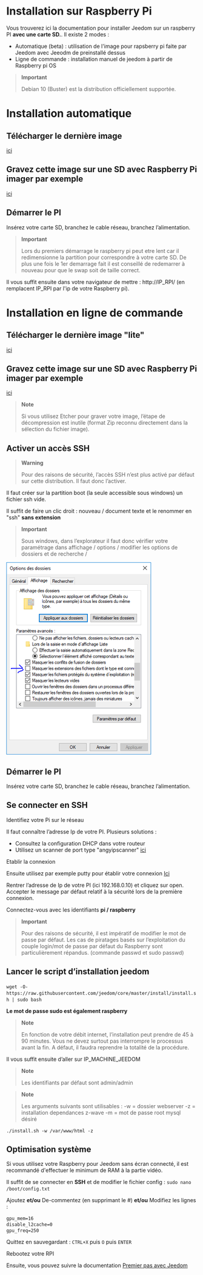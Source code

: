 # Installation sur Raspberry Pi

Vous trouverez ici la documentation pour installer Jeedom sur un raspberry PI **avec une carte SD.**. Il existe 2 modes :

- Automatique (beta) : utilisation de l'image pour rapsberry pi faite par Jeedom avec Jeeodm de preinstallé dessus
- Ligne de commande : installation manuel de jeedom à partir de Raspberry pi OS

> **Important**
>
> Debian 10 (Buster) est la distribution officiellement supportée.

# Installation automatique

## Télécharger le dernière image

[ici](https://images.jeedom.com/rpi/)

## Gravez cette image sur une SD avec Raspberry Pi imager par exemple

[ici](https://www.raspberrypi.org/downloads/)

## Démarrer le PI

Insérez votre carte SD, branchez le cable réseau, branchez l’alimentation.

> **Important**
>
> Lors du premiers démarrage le raspberry pi peut etre lent car il redimensionne la partition pour correspondre à votre carte SD. De plus une fois le 1er demarrage fait il est conseillé de redemarrer à nouveau pour que le swap soit de taille correct.

Il vous suffit ensuite dans votre navigateur de mettre : http://IP_RPI/ (en remplacent IP_RPI par l'ip de votre Raspberry pi).

# Installation en ligne de commande

## Télécharger le dernière image "lite"

[ici](https://downloads.raspberrypi.org/raspbian_lite_latest)

## Gravez cette image sur une SD avec Raspberry Pi imager par exemple

[ici](https://www.raspberrypi.org/downloads/)

> **Note**
>
> Si vous utilisez Etcher pour graver votre image, l’étape de décompression est inutile (format Zip reconnu directement dans la sélection du fichier image).

## Activer un accès SSH

> **Warning**
>
> Pour des raisons de sécurité, l’accès SSH n’est plus activé par défaut sur cette distribution. Il faut donc l’activer.

Il faut créer sur la partition boot (la seule accessible sous windows) un fichier ssh vide.

Il suffit de faire un clic droit : nouveau / document texte et le renommer en "ssh" **sans extension**

> **Important**
>
> Sous windows, dans l’explorateur il faut donc vérifier votre paramétrage dans affichage / options / modifier les options de dossiers et de recherche /

![ExtensionFichier](images/ExtensionFichier.PNG)

## Démarrer le PI

Insérez votre carte SD, branchez le cable réseau, branchez l’alimentation.

## Se connecter en SSH

Identifiez votre Pi sur le réseau

Il faut connaître l’adresse Ip de votre PI. Plusieurs solutions :

-   Consultez la configuration DHCP dans votre routeur
-   Utilisez un scanner de port type "angyipscanner" [ici](http://angryip.org/download/#windows)

Etablir la connexion

Ensuite utilisez par exemple putty pour établir votre connexion [Ici](http://www.putty.org/)

Rentrer l’adresse de Ip de votre PI (ici 192.168.0.10) et cliquez sur open. Accepter le message par défaut relatif à la sécurité lors de la première connexion.

Connectez-vous avec les identifiants **pi / raspberry**

> **Important**
>
> Pour des raisons de sécurité, il est impératif de modifier le mot de passe par défaut. Les cas de piratages basés sur l’exploitation du couple login/mot de passe par défaut du Raspberry sont particulièrement répandus. (commande passwd et sudo passwd)

## Lancer le script d’installation jeedom

``wget -O- https://raw.githubusercontent.com/jeedom/core/master/install/install.sh | sudo bash``

**Le mot de passe sudo est également raspberry**

> **Note**
>
> En fonction de votre débit internet, l’installation peut prendre de 45 à 90 minutes. Vous ne devez surtout pas interrompre le processus avant la fin. A défaut, il faudra reprendre la totalité de la procédure.

Il vous suffit ensuite d’aller sur IP\_MACHINE\_JEEDOM

> **Note**
>
> Les identifiants par défaut sont admin/admin

> **Note**
>
> Les arguments suivants sont utilisables : -w = dossier webserver -z = installation dependances z-wave -m = mot de passe root mysql désiré

````
./install.sh -w /var/www/html -z
````

## Optimisation système

Si vous utilisez votre Raspberry pour Jeedom sans écran connecté, il est recommandé d'effectuer le minimum de RAM à la partie vidéo.

Il suffit de se connecter en **SSH** et de modifier le fichier config : ``sudo nano /boot/config.txt``

Ajoutez **et/ou** De-commentez (en supprimant le #) **et/ou** Modifiez les lignes :

````
gpu_mem=16
disable_l2cache=0
gpu_freq=250
````

Quittez en sauvegardant : ``CTRL+X`` puis ``O`` puis ``ENTER``

Rebootez votre RPI

Ensuite, vous pouvez suivre la documentation [Premier pas avec Jeedom](https://doc.jeedom.com/fr_FR/premiers-pas/index)
